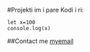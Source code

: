 #Projekti im i pare
Kodi i ri:

    let x=100
    console.log(x)

##Contact me
[myemail](mailto:arsimkosumi@hotmail.com)